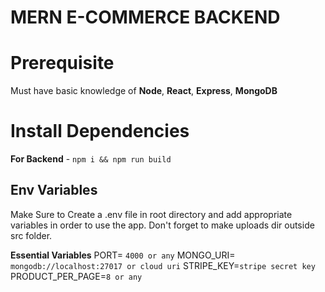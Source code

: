 ﻿
# MERN E-COMMERCE BACKEND


# Prerequisite
Must have basic knowledge of **Node**, **React**, **Express**, **MongoDB** 

# Install Dependencies

**For Backend** - `npm i && npm run build`


## Env Variables

Make Sure to Create a  .env file in root directory and add appropriate variables in order to use the app.
Don't forget to make uploads dir outside src folder.

**Essential Variables**
PORT= `4000 or any`
MONGO_URI= `mongodb://localhost:27017 or cloud uri`
STRIPE_KEY=`stripe secret key`
PRODUCT_PER_PAGE=`8 or any`


